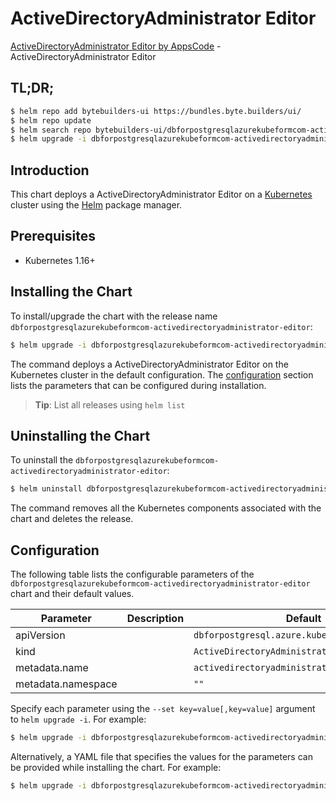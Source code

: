 # ActiveDirectoryAdministrator Editor

[ActiveDirectoryAdministrator Editor by AppsCode](https://byte.builders) - ActiveDirectoryAdministrator Editor

## TL;DR;

```bash
$ helm repo add bytebuilders-ui https://bundles.byte.builders/ui/
$ helm repo update
$ helm search repo bytebuilders-ui/dbforpostgresqlazurekubeformcom-activedirectoryadministrator-editor --version=v0.4.18
$ helm upgrade -i dbforpostgresqlazurekubeformcom-activedirectoryadministrator-editor bytebuilders-ui/dbforpostgresqlazurekubeformcom-activedirectoryadministrator-editor -n default --create-namespace --version=v0.4.18
```

## Introduction

This chart deploys a ActiveDirectoryAdministrator Editor on a [Kubernetes](http://kubernetes.io) cluster using the [Helm](https://helm.sh) package manager.

## Prerequisites

- Kubernetes 1.16+

## Installing the Chart

To install/upgrade the chart with the release name `dbforpostgresqlazurekubeformcom-activedirectoryadministrator-editor`:

```bash
$ helm upgrade -i dbforpostgresqlazurekubeformcom-activedirectoryadministrator-editor bytebuilders-ui/dbforpostgresqlazurekubeformcom-activedirectoryadministrator-editor -n default --create-namespace --version=v0.4.18
```

The command deploys a ActiveDirectoryAdministrator Editor on the Kubernetes cluster in the default configuration. The [configuration](#configuration) section lists the parameters that can be configured during installation.

> **Tip**: List all releases using `helm list`

## Uninstalling the Chart

To uninstall the `dbforpostgresqlazurekubeformcom-activedirectoryadministrator-editor`:

```bash
$ helm uninstall dbforpostgresqlazurekubeformcom-activedirectoryadministrator-editor -n default
```

The command removes all the Kubernetes components associated with the chart and deletes the release.

## Configuration

The following table lists the configurable parameters of the `dbforpostgresqlazurekubeformcom-activedirectoryadministrator-editor` chart and their default values.

|     Parameter      | Description |                         Default                          |
|--------------------|-------------|----------------------------------------------------------|
| apiVersion         |             | <code>dbforpostgresql.azure.kubeform.com/v1alpha1</code> |
| kind               |             | <code>ActiveDirectoryAdministrator</code>                |
| metadata.name      |             | <code>activedirectoryadministrator</code>                |
| metadata.namespace |             | <code>""</code>                                          |


Specify each parameter using the `--set key=value[,key=value]` argument to `helm upgrade -i`. For example:

```bash
$ helm upgrade -i dbforpostgresqlazurekubeformcom-activedirectoryadministrator-editor bytebuilders-ui/dbforpostgresqlazurekubeformcom-activedirectoryadministrator-editor -n default --create-namespace --version=v0.4.18 --set apiVersion=dbforpostgresql.azure.kubeform.com/v1alpha1
```

Alternatively, a YAML file that specifies the values for the parameters can be provided while
installing the chart. For example:

```bash
$ helm upgrade -i dbforpostgresqlazurekubeformcom-activedirectoryadministrator-editor bytebuilders-ui/dbforpostgresqlazurekubeformcom-activedirectoryadministrator-editor -n default --create-namespace --version=v0.4.18 --values values.yaml
```
